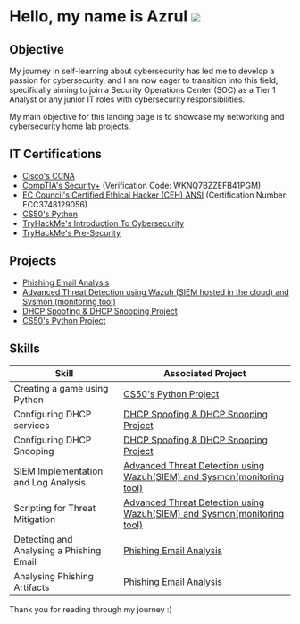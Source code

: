 # Hello, my name is Azrul <a href="https://www.linkedin.com/in/azrul-zaini-1171852b7/"><img src="https://img.shields.io/badge/-LinkedIn-0072b1?&style=for-the-badge&logo=linkedin&logoColor=white" /></a>


## Objective
My journey in self-learning about cybersecurity has led me to develop a passion for cybersecurity, and I am now eager to transition into this field, specifically aiming to join a Security Operations Center (SOC) as a Tier 1 Analyst or any junior IT roles with cybersecurity responsibilities.

My main objective for this landing page is to showcase my networking and cybersecurity home lab projects.

## IT Certifications
- <a href="https://cp.certmetrics.com/cisco/en/public/verify/credential/16591cc7f86941f9987670b13902385e">Cisco's CCNA</a>
- <a href="https://www.certmetrics.com/comptia/public/verification.aspx/">CompTIA's Security+</a> (Verification Code: WKNQ7BZZEFB41PGM)
- <a href="https://aspen.eccouncil.org/Verify">EC Council's Certified Ethical Hacker (CEH) ANSI</a> (Certification Number: ECC3748129056)
- <a href="https://cs50.harvard.edu/certificates/05d981fa-3f62-427f-bdd2-f481c3e2edbb">CS50's Python</a>
- <a href="https://tryhackme-certificates.s3-eu-west-1.amazonaws.com/THM-PYLN7KKTO8.png">TryHackMe's Introduction To Cybersecurity</a>
- <a href="https://tryhackme-certificates.s3-eu-west-1.amazonaws.com/THM-MADTSI6GJO.png">TryHackMe's Pre-Security</a>

## Projects
- <a href="https://github.com/Fluffy-Owl/Phishing-Lab">Phishing Email Analysis</a>
- <a href="https://github.com/Fluffy-Owl/Advanced-Threat-Detection-with-Wazuh-and-Sysmon">Advanced Threat Detection using Wazuh (SIEM hosted in the cloud) and Sysmon (monitoring tool)</a>
- <a href="https://github.com/Fluffy-Owl/DHCP-Spoofing-Snooping-Lab/tree/main">DHCP Spoofing & DHCP Snooping Project</a>
- <a href="https://github.com/Fluffy-Owl/Python-Game-Project">CS50's Python Project</a>


## Skills

| Skill                                         | Associated Project         |
|-----------------------------------------------|----------------------------|
| Creating a game using Python         | <a href="https://github.com/Fluffy-Owl/Python-Game-Project">CS50's Python Project</a>|
| Configuring DHCP services         | <a href="https://github.com/Fluffy-Owl/DHCP-Spoofing-Snooping-Lab/tree/main">DHCP Spoofing & DHCP Snooping Project</a>|
| Configuring DHCP Snooping         | <a href="https://github.com/Fluffy-Owl/DHCP-Spoofing-Snooping-Lab/tree/main">DHCP Spoofing & DHCP Snooping Project</a>|
| SIEM Implementation and Log Analysis          | <a href="https://github.com/Fluffy-Owl/Advanced-Threat-Detection-with-Wazuh-and-Sysmon">Advanced Threat Detection using Wazuh(SIEM) and Sysmon(monitoring tool)</a>|
| Scripting for Threat Mitigation | <a href="https://github.com/Fluffy-Owl/Advanced-Threat-Detection-with-Wazuh-and-Sysmon">Advanced Threat Detection using Wazuh(SIEM) and Sysmon(monitoring tool)</a>|
| Detecting and Analysing a Phishing Email         | <a href="https://github.com/Fluffy-Owl/Phishing-Lab">Phishing Email Analysis</a>|
| Analysing Phishing Artifacts         | <a href="https://github.com/Fluffy-Owl/Phishing-Lab">Phishing Email Analysis</a>|

Thank you for reading through my journey :)







